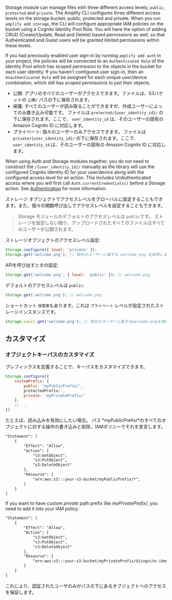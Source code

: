 Storage module can manage files with three different access levels; `public`, `protected` and `private`. The Amplify CLI configures three different access levels on the storage bucket: public, protected and private. When you run `amplify add storage`, the CLI will configure appropriate IAM policies on the bucket using a Cognito Identity Pool Role. You will have the option of adding CRUD (Create/Update, Read and Delete) based permissions as well, so that Authenticated and Guest users will be granted limited permissions within these levels.

If you had previously enabled user sign-in by running `amplify add auth` in your project, the policies will be connected to an `Authenticated Role` of the Identity Pool which has scoped permission to the objects in the bucket for each user identity. If you haven't configured user sign-in, then an `Unauthenticated Role` will be assigned for each unique user/device combination, which still has scoped permissions to just their objects.

* 公開: アプリのすべてのユーザーがアクセスできます。ファイルは、S3バケットの `公開/` パスの下に保存されます。
* 保護: すべてのユーザーが読み取ることができますが、作成ユーザーによってのみ書き込み可能です。 ファイルは `protected/{user_identity_id}/` の下に保存されます。ここで、 `user_identity_id` は、そのユーザーの固有の Amazon Cognito ID に対応します。
* プライベート: 個々のユーザーのみアクセスできます。 ファイルは `private/{user_identity_id}/` の下に保存されます。ここで、 `user_identity_id` は、そのユーザーの固有の Amazon Cognito ID に対応します。

When using Auth and Storage modules together, you do not need to construct the `/{user_identity_id}/` manually as the library will use the configured Cognito Identity ID for your user/device along with the configured access level for an action. This includes UnAuthenticated access where you will first call `Auth.currentCredentials()` before a Storage action. See [Authentication](~/lib/auth/overview.md) for more information.

ストレージ オブジェクトでアクセスレベルをグローバルに設定することもできます。また、個々の関数呼び出しでアクセスレベルを設定することもできます。

> Storage モジュールのデフォルトのアクセスレベルは `public`です。 ストレージを設定しない限り、アップロードされたすべてのファイルはすべてのユーザーが公開されます。


ストレージオブジェクトのアクセスレベル設定:

```javascript
Storage.configure({ level: 'private' });
Storage.get('welcome.png'); // 現在のユーザーに属する welcome.png を取得します。
```

APIを呼び出すときの設定:

```javascript
Storage.get('welcome.png', { level: 'public' }); // welcome.png
```

デフォルトのアクセスレベルは `public`:
```javascript
Storage.get('welcome.png'); // welcome.png
```

ショートカット `保管庫`もあります。これは `プライベート` レベルが設定されたストレージインスタンスです。

```javascript
Storage.vault.get('welcome.png'); // 現在のユーザーに属するwelcome.pngを取得
```

## カスタマイズ

### オブジェクトキーパスのカスタマイズ

プレフィックスを定義することで、キーパスをカスタマイズできます。

```javascript
Storage.configure({
    customPrefix: {
        public: 'myPublicPrefix/',
        protectedPrefix/',
        private: 'myPrivatePrefix/'
    },
    // ...
})
```

たとえば、読み込みを有効にしたい場合。 パス *myPublicPrefix/*のすべてのオブジェクトに対する操作の書き込みと削除、IAMポリシーでそれを宣言します。

```xml
"Statement": [
    {
        "Effect": "Allow",
        "Action": [
            "s3:GetObject",
            "s3:PutObject",
            "s3:DeleteObject"
        ],
        "Resource": [
            "arn:aws:s3:::your-s3-bucket/myPublicPrefix/*",
        ]
    }
]
```

If you want to have custom *private* path prefix like *myPrivatePrefix/*, you need to add it into your IAM policy:
```xml
"Statement": [
    {
        "Effect": "Allow",
        "Action": [
            "s3:GetObject",
            "s3:PutObject",
            "s3:DeleteObject"
        ],
        "Resource": [
            "arn:aws:s3:::your-s3-bucket/myPrivatePrefix/${cognito-identity.amazonaws.com:sub}/*"
        ]
    }
]
```
これにより、認証されたユーザのみがパスの下にあるオブジェクトへのアクセスを保証します。